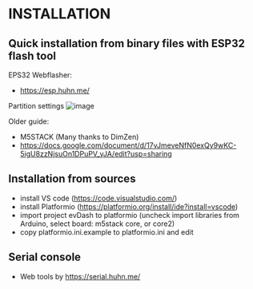 # INSTALLATION

## Quick installation from binary files with ESP32 flash tool

EPS32 Webflasher:
- https://esp.huhn.me/

Partition settings
![image](https://github.com/nickn17/evDash/blob/master/docs/webflasher_esp_huhn_me.png)

Older guide: 
- M5STACK (Many thanks to DimZen)
- https://docs.google.com/document/d/17vJmeveNfN0exQy9wKC-5igU8zzNjsuOn1DPuPV_yJA/edit?usp=sharing

## Installation from sources
- install VS code (https://code.visualstudio.com/)
- install Platformio (https://platformio.org/install/ide?install=vscode)
- import project evDash to platformio (uncheck import libraries from Arduino, select board: m5stack core, or core2)
- copy platformio.ini.example to platformio.ini and edit

## Serial console
- Web tools by https://serial.huhn.me/